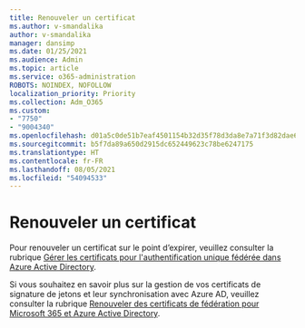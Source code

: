 ```yaml
---
title: Renouveler un certificat
ms.author: v-smandalika
author: v-smandalika
manager: dansimp
ms.date: 01/25/2021
ms.audience: Admin
ms.topic: article
ms.service: o365-administration
ROBOTS: NOINDEX, NOFOLLOW
localization_priority: Priority
ms.collection: Adm_O365
ms.custom:
- "7750"
- "9004340"
ms.openlocfilehash: d01a5c0de51b7eaf4501154b32d35f78d3da8e7a71f3d82dae6faedb68ede3ec
ms.sourcegitcommit: b5f7da89a650d2915dc652449623c78be6247175
ms.translationtype: HT
ms.contentlocale: fr-FR
ms.lasthandoff: 08/05/2021
ms.locfileid: "54094533"
---
```

# <a name="renew-certificate"></a>Renouveler un certificat

Pour renouveler un certificat sur le point d’expirer, veuillez consulter la rubrique [Gérer les certificats pour l'authentification unique fédérée dans Azure Active Directory](https://docs.microsoft.com/azure/active-directory/manage-apps/manage-certificates-for-federated-single-sign-on#renew-a-certificate-that-will-soon-expire).

Si vous souhaitez en savoir plus sur la gestion de vos certificats de signature de jetons et leur synchronisation avec Azure AD, veuillez consulter la rubrique [Renouveler des certificats de fédération pour Microsoft 365 et Azure Active Directory](https://docs.microsoft.com/azure/active-directory/hybrid/how-to-connect-fed-o365-certs).

